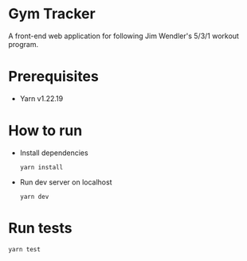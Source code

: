 # Gym Tracker
A front-end web application for following Jim Wendler's 5/3/1 workout program.

# Prerequisites
- Yarn v1.22.19

# How to run
- Install dependencies
  ```
  yarn install
  ```
- Run dev server on localhost
  ```
  yarn dev
  ```

# Run tests
```
yarn test
```
